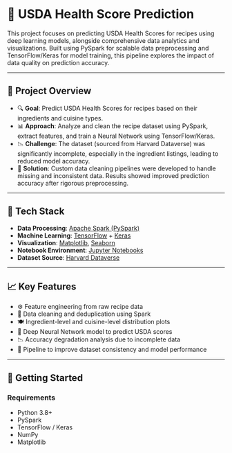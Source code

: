 # 🥗 USDA Health Score Prediction

This project focuses on predicting USDA Health Scores for recipes using deep learning models, alongside comprehensive data analytics and visualizations. Built using PySpark for scalable data preprocessing and TensorFlow/Keras for model training, this pipeline explores the impact of data quality on prediction accuracy.

---

## 📌 Project Overview

- 🔍 **Goal**: Predict USDA Health Scores for recipes based on their ingredients and cuisine types.
- 📊 **Approach**: Analyze and clean the recipe dataset using PySpark, extract features, and train a Neural Network using TensorFlow/Keras.
- 📉 **Challenge**: The dataset (sourced from Harvard Dataverse) was significantly incomplete, especially in the ingredient listings, leading to reduced model accuracy.
- 🧼 **Solution**: Custom data cleaning pipelines were developed to handle missing and inconsistent data. Results showed improved prediction accuracy after rigorous preprocessing.

---

## 🧰 Tech Stack

- **Data Processing**: [Apache Spark (PySpark)](https://spark.apache.org/docs/latest/api/python/)
- **Machine Learning**: [TensorFlow](https://www.tensorflow.org/) + [Keras](https://keras.io/)
- **Visualization**: [Matplotlib](https://matplotlib.org/), [Seaborn](https://seaborn.pydata.org/)
- **Notebook Environment**: [Jupyter Notebooks](https://jupyter.org/)
- **Dataset Source**: [Harvard Dataverse](https://dataverse.harvard.edu/)

---

## 📈 Key Features

- ⚙️ Feature engineering from raw recipe data
- 🧪 Data cleaning and deduplication using Spark
- 🍽️ Ingredient-level and cuisine-level distribution plots
- 🧠 Deep Neural Network model to predict USDA scores
- 📉 Accuracy degradation analysis due to incomplete data
- 🔄 Pipeline to improve dataset consistency and model performance

---

## 📁 Getting Started

### Requirements

- Python 3.8+
- PySpark
- TensorFlow / Keras
- NumPy
- Matplotlib
